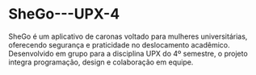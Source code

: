 # SheGo---UPX-4
SheGo é um aplicativo de caronas voltado para mulheres universitárias, oferecendo segurança e praticidade no deslocamento acadêmico. Desenvolvido em grupo para a disciplina UPX do 4º semestre, o projeto integra programação, design e colaboração em equipe.
